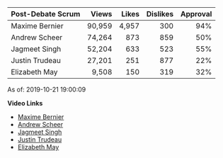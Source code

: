 Post-Debate Scrum | Views | Likes | Dislikes | Approval
--- | ---: | ---: | ---: | ---:
Maxime Bernier       |  90,959 |   4,957 |     300 | 94%
Andrew Scheer        |  74,264 |     873 |     859 | 50%
Jagmeet Singh        |  52,204 |     633 |     523 | 55%
Justin Trudeau       |  27,201 |     251 |     877 | 22%
Elizabeth May        |   9,508 |     150 |     319 | 32%

As of: 2019-10-21 19:00:09

**Video Links**
- [Maxime Bernier](https://youtu.be/X_IUY25ajUU)
- [Andrew Scheer](https://youtu.be/6zVtckrxLmo)
- [Jagmeet Singh](https://youtu.be/DnIzty_VQvs)
- [Justin Trudeau](https://youtu.be/YSg27gaztys)
- [Elizabeth May](https://youtu.be/rcwNJEHJVus)


